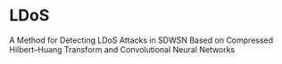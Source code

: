 # LDoS
A Method for Detecting LDoS Attacks in SDWSN Based on Compressed Hilbert–Huang Transform and Convolutional Neural Networks
